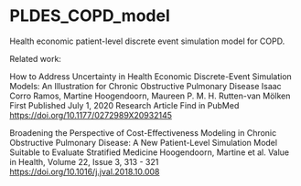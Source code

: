 # PLDES_COPD_model
Health economic patient-level discrete event simulation model for COPD. 

Related work: 

How to Address Uncertainty in Health Economic Discrete-Event Simulation Models: An Illustration for Chronic Obstructive Pulmonary Disease
Isaac Corro Ramos, Martine Hoogendoorn, Maureen P. M. H. Rutten-van Mölken
First Published July 1, 2020 Research Article Find in PubMed
https://doi.org/10.1177/0272989X20932145

Broadening the Perspective of Cost-Effectiveness Modeling in Chronic Obstructive Pulmonary Disease: A New Patient-Level Simulation Model Suitable to Evaluate Stratified Medicine
Hoogendoorn, Martine et al. Value in Health, Volume 22, Issue 3, 313 - 321
https://doi.org/10.1016/j.jval.2018.10.008

